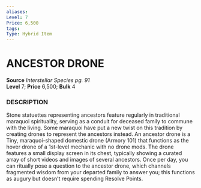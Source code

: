 ```yaml
---
aliases: 
Level: 7
Price: 6,500
tags: 
Type: Hybrid Item
---
```

# ANCESTOR DRONE
**Source** _Interstellar Species pg. 91_  
**Level** 7; **Price** 6,500; **Bulk** 4

### DESCRIPTION

Stone statuettes representing ancestors feature regularly in traditional maraquoi spirituality, serving as a conduit for deceased family to commune with the living. Some maraquoi have put a new twist on this tradition by creating drones to represent the ancestors instead. An ancestor drone is a Tiny, maraquoi-shaped domestic drone (Armory 101) that functions as the hover drone of a 1st-level mechanic with no drone mods. The drone features a small display screen in its chest, typically showing a curated array of short videos and images of several ancestors. Once per day, you can ritually pose a question to the ancestor drone, which channels fragmented wisdom from your departed family to answer you; this functions as augury but doesn’t require spending Resolve Points.